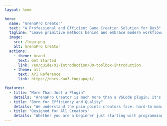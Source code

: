 ```yaml
---
layout: home

hero:
  name: "ArenaPro Creator"
  text: "A Professional and Efficient Game Creation Solution for Box3"
  tagline: "Leave primitive methods behind and embrace modern workflows. Seamlessly integrate the power of VSCode and the type safety of TypeScript into your Box3 creation ecosystem."
  image:
    src: /logo.png
    alt: ArenaPro Creator
  actions:
    - theme: brand
      text: Get Started
      link: /en/guide/01-introduction/00-toolbox-introduction
    - theme: alt
      text: API Reference
      link: https://docs.dao3.fun/apapi/

features:
  - title: "More Than Just a Plugin"
    details: "ArenaPro Creator is much more than a VSCode plugin; it's a complete creation solution that acts as a bridge and an enabler, connecting the world of professional creators with the Box3 game platform.<br>Our mission is to bring the best practices of modern software engineering into the game creation ecosystem, helping you build more complex, robust, and maintainable game worlds."
  - title: "Born for Efficiency and Quality"
    details: "We understand the pain points creators face: hard-to-manage code, lack of modern tools, difficulty with reuse, and inefficient collaboration.<br>ArenaPro precisely solves these problems by introducing a modern toolchain including TypeScript, intelligent code completion, HMR hot-reloading, and breakpoint debugging, allowing you to focus on creativity itself."
  - title: "Designed for All Creators"
    details: "Whether you are a beginner just starting with programming or an experienced master creator, you will find the right tools for you in ArenaPro.<br>Our layered design philosophy provides you with comprehensive support, from a solid workflow foundation and advanced architectural concepts to a thriving creator ecosystem."
---
```


<style>
:root {
  --vp-home-hero-name-color: transparent;
  --vp-home-hero-name-background: -webkit-linear-gradient(120deg, #b043ff 30%, #ff4d99);

  --vp-home-hero-image-background-image: linear-gradient(-45deg, #b043ff 50%, #ff4d99 50%);
  --vp-home-hero-image-filter: blur(40px);
}
</style>
